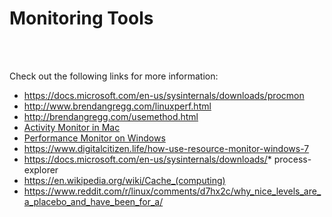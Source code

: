 # Monitoring Tools
<br>
<br>

Check out the following links for more information:

* https://docs.microsoft.com/en-us/sysinternals/downloads/procmon
* http://www.brendangregg.com/linuxperf.html
* http://brendangregg.com/usemethod.html
* [Activity Monitor in Mac](https://support.apple.com/en-us/HT201464)
* [Performance Monitor on Windows](https://www.windowscentral.com/how-use-performance-monitor-windows-10)
* https://www.digitalcitizen.life/how-use-resource-monitor-windows-7
* https://docs.microsoft.com/en-us/sysinternals/downloads/* process-explorer
* https://en.wikipedia.org/wiki/Cache_(computing)
* https://www.reddit.com/r/linux/comments/d7hx2c/why_nice_levels_are_a_placebo_and_have_been_for_a/